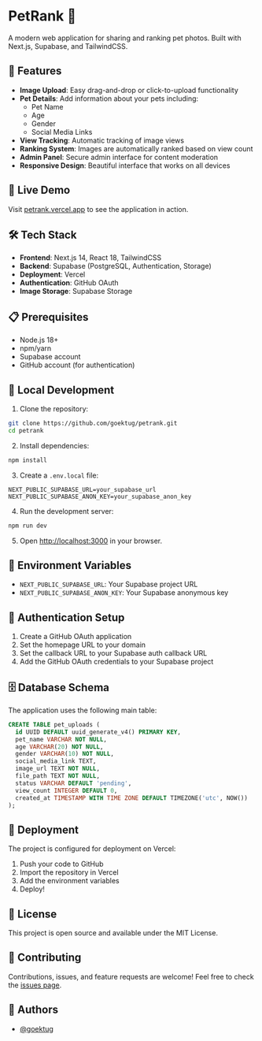 # PetRank 🐾

A modern web application for sharing and ranking pet photos. Built with Next.js, Supabase, and TailwindCSS.

## 🌟 Features

- **Image Upload**: Easy drag-and-drop or click-to-upload functionality
- **Pet Details**: Add information about your pets including:
  - Pet Name
  - Age
  - Gender
  - Social Media Links
- **View Tracking**: Automatic tracking of image views
- **Ranking System**: Images are automatically ranked based on view count
- **Admin Panel**: Secure admin interface for content moderation
- **Responsive Design**: Beautiful interface that works on all devices

## 🚀 Live Demo

Visit [petrank.vercel.app](https://petrank.vercel.app) to see the application in action.

## 🛠️ Tech Stack

- **Frontend**: Next.js 14, React 18, TailwindCSS
- **Backend**: Supabase (PostgreSQL, Authentication, Storage)
- **Deployment**: Vercel
- **Authentication**: GitHub OAuth
- **Image Storage**: Supabase Storage

## 📋 Prerequisites

- Node.js 18+ 
- npm/yarn
- Supabase account
- GitHub account (for authentication)

## 🔧 Local Development

1. Clone the repository:
```bash
git clone https://github.com/goektug/petrank.git
cd petrank
```

2. Install dependencies:
```bash
npm install
```

3. Create a `.env.local` file:
```env
NEXT_PUBLIC_SUPABASE_URL=your_supabase_url
NEXT_PUBLIC_SUPABASE_ANON_KEY=your_supabase_anon_key
```

4. Run the development server:
```bash
npm run dev
```

5. Open [http://localhost:3000](http://localhost:3000) in your browser.

## 📝 Environment Variables

- `NEXT_PUBLIC_SUPABASE_URL`: Your Supabase project URL
- `NEXT_PUBLIC_SUPABASE_ANON_KEY`: Your Supabase anonymous key

## 🔐 Authentication Setup

1. Create a GitHub OAuth application
2. Set the homepage URL to your domain
3. Set the callback URL to your Supabase auth callback URL
4. Add the GitHub OAuth credentials to your Supabase project

## 🗄️ Database Schema

The application uses the following main table:

```sql
CREATE TABLE pet_uploads (
  id UUID DEFAULT uuid_generate_v4() PRIMARY KEY,
  pet_name VARCHAR NOT NULL,
  age VARCHAR(20) NOT NULL,
  gender VARCHAR(10) NOT NULL,
  social_media_link TEXT,
  image_url TEXT NOT NULL,
  file_path TEXT NOT NULL,
  status VARCHAR DEFAULT 'pending',
  view_count INTEGER DEFAULT 0,
  created_at TIMESTAMP WITH TIME ZONE DEFAULT TIMEZONE('utc', NOW())
);
```

## 🚀 Deployment

The project is configured for deployment on Vercel:

1. Push your code to GitHub
2. Import the repository in Vercel
3. Add the environment variables
4. Deploy!

## 📜 License

This project is open source and available under the MIT License.

## 🤝 Contributing

Contributions, issues, and feature requests are welcome! Feel free to check the [issues page](https://github.com/goektug/petrank/issues).

## 👥 Authors

- [@goektug](https://github.com/goektug) 